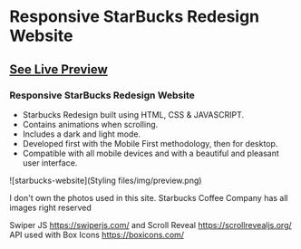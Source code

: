 # Responsive StarBucks Redesign Website
## [See Live Preview](https://starbucks-redesigned-demo.netlify.app/)
### Responsive StarBucks Redesign Website

- Starbucks Redesign built using HTML, CSS & JAVASCRIPT.
- Contains animations when scrolling.
- Includes a dark and light mode.
- Developed first with the Mobile First methodology, then for desktop.
- Compatible with all mobile devices and with a beautiful and pleasant user interface.


![starbucks-website](Styling files/img/preview.png)

I don't own the photos used in this site. Starbucks Coffee Company has all images right reserved

Swiper JS https://swiperjs.com/ and Scroll Reveal https://scrollrevealjs.org/ API used with Box Icons https://boxicons.com/ 

